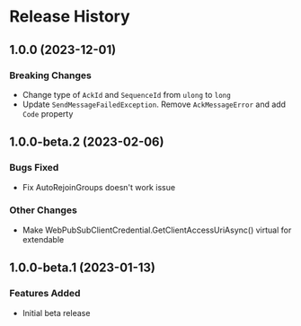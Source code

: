 # Release History

## 1.0.0 (2023-12-01)
### Breaking Changes
- Change type of `AckId` and `SequenceId` from `ulong` to `long`
- Update `SendMessageFailedException`. Remove `AckMessageError` and add `Code` property

## 1.0.0-beta.2 (2023-02-06)
### Bugs Fixed
- Fix AutoRejoinGroups doesn't work issue

### Other Changes
- Make WebPubSubClientCredential.GetClientAccessUriAsync() virtual for extendable

## 1.0.0-beta.1 (2023-01-13)
### Features Added
- Initial beta release
